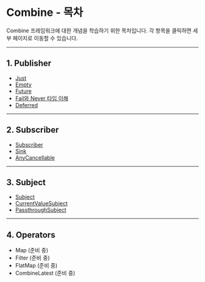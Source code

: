 # Combine - 목차

Combine 프레임워크에 대한 개념을 학습하기 위한 목차입니다. 각 항목을 클릭하면 세부 페이지로 이동할 수 있습니다.

---

## 1. Publisher

- [Just](./Combine/Publishers/Just.md)
- [Empty](./Combine/Publishers/Empty.md)
- [Future](./Combine/Publishers/Future.md)
- [Fail와 Never 타입 이해](./Combine/Publishers/Fail.md)
- [Deferred](./Combine/Publishers/Deferred.md)

---

## 2. Subscriber

- [Subscriber](./Combine/Subscriber/Subscriber.md)
- [Sink](./Combine/Subscriber/Sink.md)
- [AnyCancellable](./Combine/Subscriber/AnyCancellable.md)

---

## 3. Subject

- [Subject](./Combine/Subject/Subject.md)
- [CurrentValueSubject](./Combine/Subject/CurrentValueSubject.md)
- [PassthroughSubject](./Combine/Subject/PassthroughSubject.md)

---

## 4. Operators

- Map (준비 중)
- Filter (준비 중)
- FlatMap (준비 중)
- CombineLatest (준비 중)

